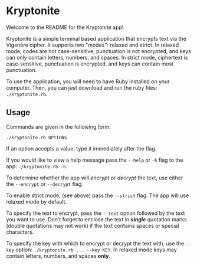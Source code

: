 # Kryptonite
Welcome to the README for the Kryptonite app!

Kryptonite is a simple terminal based application that encrypts text via the Vigenère cipher. It supports two "modes": relaxed and strict. In relaxed mode, codes are not case-sensitive, punctuation is not encrypted, and keys can only contain letters, numbers, and spaces. In strict mode, ciphertext is case-sensitive, punctuation is encrypted, and keys can contain most punctuation.

To use the application, you will need to have Ruby installed on your computer. Then, you can just download and run the ruby files: `./kryptonite.rb`.

## Usage
Commands are given in the following form:
```
./kryptonite.rb OPTIONS
```
If an option accepts a value, type it immediately after the flag.

If you would like to view a help message pass the `--help` or `-h` flag to the app: `./kryptonite.rb -h`.

To determine whether the app will _encrypt_ or _decrypt_ the text, use either the `--encrypt` or `--decrypt` flag.

To enable strict mode, (see above) pass the `--strict` flag. The app will use relaxed mode by default.

To specify the text to encrypt, pass the `--text` option followed by the text you want to use. Don't forget to enclose the text in ***single*** quotation marks (double quotations may not work) if the text contains spaces or special characters.

To specify the key with which to encrypt or decrypt the text with, use the `--key` option: `./kryptonite.rb ... --key KEY`. In relaxed mode keys may contain letters, numbers, and spaces **only**.
